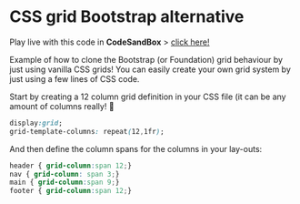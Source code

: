 # CSS grid Bootstrap alternative

Play live with this code in **CodeSandBox** > [click here!](https://codesandbox.io/s/github/davidvandenbor/css-grid-bootstrap-alternative)

Example of how to clone the Bootstrap (or Foundation) grid behaviour by just using vanilla CSS grids! You can easily create your own grid system by just using a few lines of CSS code.

Start by creating  a 12 column grid definition in your CSS file (it can be any amount of columns really! 🙂

```CSS
display:grid;
grid-template-columns: repeat(12,1fr);
```

And then define the column spans for the columns in your lay-outs:

```CSS
header { grid-column:span 12;}
nav { grid-column: span 3;}
main { grid-column:span 9;}
footer { grid-column:span 12;}
```
